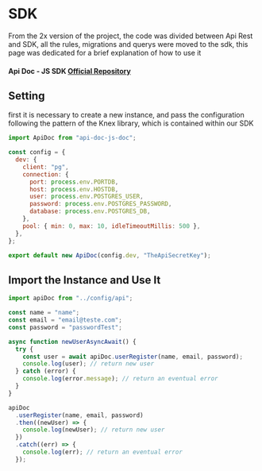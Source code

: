 # SDK

From the 2x version of the project, the code was divided between Api Rest and SDK, all the rules, migrations and querys were moved to the sdk, this page was dedicated for a brief explanation of how to use it

#### Api Doc - JS SDK [Official Repository](https://joaomede.github.io/api-doc-js-sdk)

## Setting

first it is necessary to create a new instance, and pass the configuration following the pattern of the Knex library, which is contained within our SDK

```javascript
import ApiDoc from "api-doc-js-doc";

const config = {
  dev: {
    client: "pg",
    connection: {
      port: process.env.PORTDB,
      host: process.env.HOSTDB,
      user: process.env.POSTGRES_USER,
      password: process.env.POSTGRES_PASSWORD,
      database: process.env.POSTGRES_DB,
    },
    pool: { min: 0, max: 10, idleTimeoutMillis: 500 },
  },
};

export default new ApiDoc(config.dev, "TheApiSecretKey");
```

## Import the Instance and Use It

```javascript
import apiDoc from "../config/api";

const name = "name";
const email = "email@teste.com";
const password = "passwordTest";

async function newUserAsyncAwait() {
  try {
    const user = await apiDoc.userRegister(name, email, password);
    console.log(user); // return new user
  } catch (error) {
    console.log(error.message); // return an eventual error
  }
}

apiDoc
  .userRegister(name, email, password)
  .then((newUser) => {
    console.log(newUser); // return new user
  })
  .catch((err) => {
    console.log(err); // return an eventual error
  });
```
